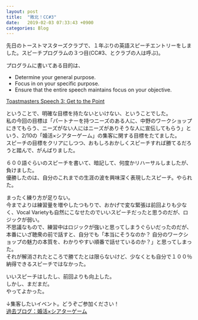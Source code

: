 ```yaml
---
layout: post
title:  "敗北！CC#3"
date:   2019-02-03 07:33:43 +0900
categories: Blog
---
```




先日のトーストマスターズクラブで、１年ぶりの英語スピーチエントリーをしました。スピーチプログラムの３つ目(CC#3、とクラブの人は呼ぶ)。

プログラムに書いてある目的は、

* Determine your general purpose.
* Focus in on your specific purpose.
* Ensure that the entire speech maintains focus on your objective.

[Toastmasters Speech 3: Get to the Point](http://sixminutes.dlugan.com/toastmasters-speech-3-get-to-the-point/)

ということで、明確な目標を持たないといけない、ということでした。  
私の今回の目標は「パートナーを持つニーズのある人に、中野のワークショップにきてもらう、ニーズがない人にはニーズがありそうな人に宣伝してもらう」という、2/10の「婚活×シアターゲーム」の集客に関する目標をたてました。  
スピーチの目標をクリアにしつつ、おもしろおかしくスピーチすれば勝てるだろうと踏んで、がんばりました。  

６００語ぐらいのスピーチを書いて、暗記して、何度かリハーサルしましたが、負けました。  
優勝したのは、自分のこれまでの生涯の波を興味深く表現したスピーチ。やられた。

まったく練り方が足りない。  
今までよりは練習量を増やしたつもりで、おかげで変な緊張は前回よりも少なく、Vocal Varietyも自然にこなせたのでいいスピーチだったと思うのだが、ロジックが弱い。  
不思議なもので、練習中はロジックが強いと思ってしまうぐらいだったのだが、本番にいざ聴衆の前で話すと、自分でも「本当にそうなのか？ 自分のワークショップの魅力の本質を、わかりやすい順番で話せているのか？」と思ってしまった。  
それが解消されたところで勝てたとは限らないけど、少なくとも自分で１００％納得できるスピーチではなかった。

いいスピーチはしたし、前回よりも向上した。  
しかし、まだまだ。  
やってよかった。

↓集客したいイベント。どうぞご参加ください！  
[過去ブログ：婚活×シアターゲーム]({{site.baseurl}}/blog/2019/01/06/MarriageHunting/)　
